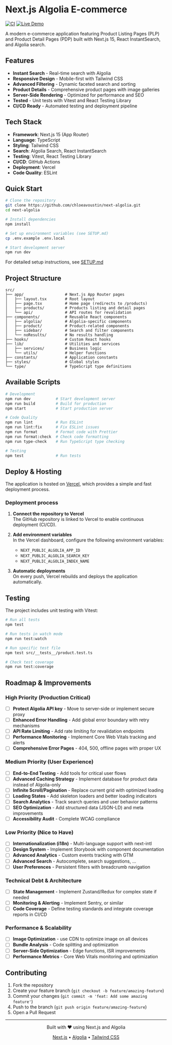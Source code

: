 # Next.js Algolia E-commerce

[![CI](https://github.com/chloeavoustin/next-algolia/actions/workflows/ci.yml/badge.svg)](https://github.com/chloeavoustin/next-algolia/actions/workflows/ci.yml)
[![Live Demo](https://img.shields.io/badge/demo-live-green)](https://next-algolia-git-main-chloe-jardins-projects.vercel.app/)

A modern e-commerce application featuring Product Listing Pages (PLP) and Product Detail Pages (PDP) built with Next.js 15, React InstantSearch, and Algolia search.

## Features

- **Instant Search** - Real-time search with Algolia
- **Responsive Design** - Mobile-first with Tailwind CSS
- **Advanced Filtering** - Dynamic faceted search and sorting
- **Product Details** - Comprehensive product pages with image galleries
- **Server-Side Rendering** - Optimized for performance and SEO
- **Tested** - Unit tests with Vitest and React Testing Library
- **CI/CD Ready** - Automated testing and deployment pipeline

## Tech Stack

- **Framework**: Next.js 15 (App Router)
- **Language**: TypeScript
- **Styling**: Tailwind CSS
- **Search**: Algolia Search, React InstantSearch
- **Testing**: Vitest, React Testing Library
- **CI/CD**: GitHub Actions
- **Deployment**: Vercel
- **Code Quality**: ESLint

## Quick Start

```bash
# Clone the repository
git clone https://github.com/chloeavoustin/next-algolia.git
cd next-algolia

# Install dependencies
npm install

# Set up environment variables (see SETUP.md)
cp .env.example .env.local

# Start development server
npm run dev
```

For detailed setup instructions, see [SETUP.md](SETUP.md)

## Project Structure

```
src/
├── app/                  # Next.js App Router pages
│   ├── layout.tsx        # Root layout
│   ├── page.tsx          # Home page (redirects to /products)
│   ├── products/         # Products listing and detail pages
│   └── api/              # API routes for revalidation
├── components/           # Reusable React components
│   ├── algolia/          # Algolia-specific components
│   ├── product/          # Product-related components
│   ├── sidebar/          # Search and filter components
│   └── noResults/        # No results handling
├── hooks/                # Custom React hooks
├── lib/                  # Utilities and services
│   ├── services/         # Business logic
│   └── utils/            # Helper functions
├── constants/            # Application constants
├── styles/               # Global styles
└── type/                 # TypeScript type definitions
```

## Available Scripts

```bash
# Development
npm run dev           # Start development server
npm run build         # Build for production
npm start             # Start production server

# Code Quality
npm run lint          # Run ESLint
npm run lint:fix      # Fix ESLint issues
npm run format        # Format code with Prettier
npm run format:check  # Check code formatting
npm run type-check    # Run TypeScript type checking

# Testing
npm test              # Run tests
```

## Deploy & Hosting

The application is hosted on [Vercel](https://vercel.com), which provides a simple and fast deployment process.

### Deployment process

1. **Connect the repository to Vercel**  
   The GitHub repository is linked to Vercel to enable continuous deployment (CI/CD).
2. **Add environment variables**  
   In the Vercel dashboard, configure the following environment variables:
   - `NEXT_PUBLIC_ALGOLIA_APP_ID`
   - `NEXT_PUBLIC_ALGOLIA_SEARCH_KEY`
   - `NEXT_PUBLIC_ALGOLIA_INDEX_NAME`

3. **Automatic deployments**  
   On every push, Vercel rebuilds and deploys the application automatically.

## Testing

The project includes unit testing with Vitest:

```bash
# Run all tests
npm test

# Run tests in watch mode
npm run test:watch

# Run specific test file
npm test src/__tests__/product.test.ts

# Check test coverage
npm run test:coverage
```

## Roadmap & Improvements

### High Priority (Production Critical)

- [ ] **Protect Algolia API key** - Move to server-side or implement secure proxy
- [ ] **Enhanced Error Handling** - Add global error boundary with retry mechanisms
- [ ] **API Rate Limiting** - Add rate limiting for revalidation endpoints
- [ ] **Performance Monitoring** - Implement Core Web Vitals tracking and alerts
- [ ] **Comprehensive Error Pages** - 404, 500, offline pages with proper UX

### Medium Priority (User Experience)

- [ ] **End-to-End Testing** - Add tools for critical user flows
- [ ] **Advanced Caching Strategy** - Implement database for product data instead of Algolia-only
- [ ] **Infinite Scroll/Pagination** - Replace current grid with optimized loading
- [ ] **Loading States** - Add skeleton loaders and better loading indicators
- [ ] **Search Analytics** - Track search queries and user behavior patterns
- [ ] **SEO Optimization** - Add structured data (JSON-LD) and meta improvements
- [ ] **Accessibility Audit** - Complete WCAG compliance

### Low Priority (Nice to Have)

- [ ] **Internationalization (i18n)** - Multi-language support with next-intl
- [ ] **Design System** - Implement Storybook with component documentation
- [ ] **Advanced Analytics** - Custom events tracking with GTM
- [ ] **Advanced Search** - Autocomplete, search suggestions, ...
- [ ] **User Preferences** - Persistent filters with breadcrumb navigation

### Technical Debt & Architecture

- [ ] **State Management** - Implement Zustand/Redux for complex state if needed
- [ ] **Monitoring & Alerting** - Implement Sentry, or similar
- [ ] **Code Coverage** - Define testing standards and integrate coverage reports in CI/CD

### Performance & Scalability

- [ ] **Image Optimization** - use CDN to optimize image on all devices
- [ ] **Bundle Analysis** - Code splitting and optimization
- [ ] **Server-Side Optimization** - Edge functions, ISR improvements
- [ ] **Performance Metrics** - Core Web Vitals monitoring and optimization

## Contributing

1. Fork the repository
2. Create your feature branch (`git checkout -b feature/amazing-feature`)
3. Commit your changes (`git commit -m 'feat: Add some amazing feature'`)
4. Push to the branch (`git push origin feature/amazing-feature`)
5. Open a Pull Request

---

<div align="center">
  <p>Built with ❤️ using Next.js and Algolia</p>
  <p>
    <a href="https://nextjs.org">Next.js</a> •
    <a href="https://www.algolia.com">Algolia</a> •
    <a href="https://tailwindcss.com">Tailwind CSS</a>
  </p>
</div>
